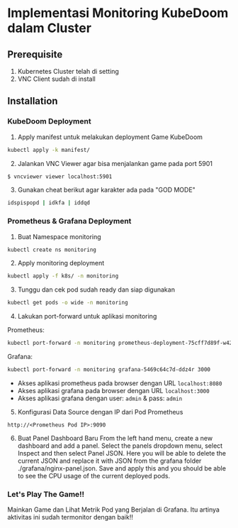 # Implementasi Monitoring KubeDoom dalam Cluster

## Prerequisite

1. Kubernetes Cluster telah di setting
2. VNC Client sudah di install

## Installation

### KubeDoom Deployment
1. Apply manifest untuk melakukan deployment Game KubeDoom
```bash
kubectl apply -k manifest/
```
2. Jalankan VNC Viewer agar bisa menjalankan game pada port 5901
```bash
$ vncviewer viewer localhost:5901
```
3. Gunakan cheat berikut agar karakter ada pada "GOD MODE"
```bash
idspispopd | idkfa | iddqd
```

### Prometheus & Grafana Deployment
1. Buat Namespace monitoring 
```bash
kubectl create ns monitoring
```
2. Apply monitoring deployment
```bash
kubectl apply -f k8s/ -n monitoring
```
3. Tunggu dan cek pod sudah ready dan siap digunakan
```bash
kubectl get pods -o wide -n monitoring
```
4. Lakukan port-forward untuk aplikasi monitoring

  Prometheus:
```bash
kubectl port-forward -n monitoring prometheus-deployment-75cff7d89f-w422q 8080:9090
```
  Grafana:
```bash
kubectl port-forward -n monitoring grafana-5469c64c7d-ddz4r 3000
```
  - Akses aplikasi prometheus pada browser dengan URL `localhost:8080`
  - Akses aplikasi grafana pada browser dengan URL `localhost:3000` 
  - Akses aplikasi grafana dengan user: `admin` & pass: `admin`

5. Konfigurasi Data Source dengan IP dari Pod Prometheus
```console
http://<Prometheus Pod IP>:9090
```
6. Buat Panel Dashboard Baru
From the left hand menu, create a new dashboard and add a panel. Select the panels dropdown menu, select Inspect and then select Panel JSON. Here you will be able to delete the current JSON and replace it with JSON from the grafana folder ./grafana/nginx-panel.json. Save and apply this and you should be able to see the CPU usage of the current deployed pods.

### Let's Play The Game!!

Mainkan Game dan Lihat Metrik Pod yang Berjalan di Grafana. Itu artinya aktivitas ini sudah termonitor dengan baik!!
